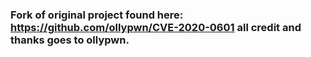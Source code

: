 ### Fork of original project found here: https://github.com/ollypwn/CVE-2020-0601 all credit and thanks goes to ollypwn.
